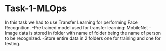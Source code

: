 # Task-1-MLOps
In this task we had to use Transfer Learning for performing Face Recognition.
-Pre trained model used for transfer learning: MobileNet
-Image data is stored in folder with name of folder being the name of person to be recognized.
-Store entire data in 2 folders one for training and one for testing.
